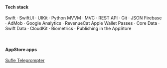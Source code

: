 #### Tech stack

Swift · SwiftUI · UIKit · Python
MVVM · MVC · REST API · Git · JSON
Firebase · AdMob · Google Analytics · RevenueCat
Apple Wallet Passes · Core Data · Swift Data · CloudKit · Biometrics · Publishing in the AppStore

<br>

#### AppStore apps

<a href="https://apple.co/4eGcaYz">Sufle Teleprompter</a>